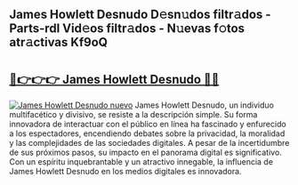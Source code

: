 ## James Howlett Desnudo D𝚎sn𝚞dos filtr𝚊dos - Parts-rdl Vid𝚎os filtr𝚊dos - N𝚞evas f𝚘tos atr𝚊ctivas Kf9oQ

# <h2><a href="http://mbbo74g.tromn.icu/?c=James+Howlett+Desnudo">🔗👉👉👉 James Howlett Desnudo 🔗🔗</a></h2>

[![James Howlett Desnudo nuevo](https://i.imgur.com/pEAQMta.gif)](http://mbbo74g.tromn.icu/?c=James+Howlett+Desnudo)
James Howlett Desnudo, un individuo multifacético y divisivo, se resiste a la descripción simple. Su forma innovadora de interactuar con el público en línea ha fascinado y enfurecido a los espectadores, encendiendo debates sobre la privacidad, la moralidad y las complejidades de las sociedades digitales. A pesar de la incertidumbre de sus próximos pasos, su impacto en el panorama digital es significativo. Con un espíritu inquebrantable y un atractivo innegable, la influencia de James Howlett Desnudo en los medios digitales es innovadora.
